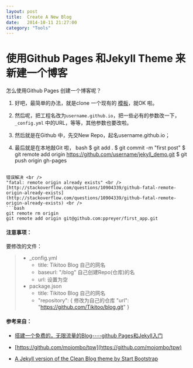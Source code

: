 ```yaml
---
layout: post
title:  Create A New Blog
date:   2014-10-11 21:27:00
category: "Tools"
---
```


使用Github Pages 和Jekyll Theme 来新建一个博客
=======

怎么使用Github Pages 创建一个博客呢？
 1. 好吧，最简单的办法，就是clone 一个现有的 [模板](https://github.com/Tikitoo/Android-Getting-Started/blob/master/Tools/Jekyll-theme.md)，就OK 啦。

 2. 然后呢，把工程名改为``username.github.io``，把一些必有的参数改一下，``_config.yml`` 中的URL，等等，其他参数也要改啦。
 3. 然后就是在Github 中，先交New Repo，起名username.github.io；
 4. 最后就是在本地敲Git 啦，
bash
$ git add .
$ git commit -m "first post"
$ git remote add origin https://github.com/username/jekyll_demo.git
$ git push origin gh-pages
```

错误解决 <br />
"fatal: remote origin already exists" <br />
[http://stackoverflow.com/questions/10904339/github-fatal-remote-origin-already-exists](http://stackoverflow.com/questions/10904339/github-fatal-remote-origin-already-exists) <br />
```bash
git remote rm origin
git remote add origin git@github.com:ppreyer/first_app.git
```

#### 注意事项：
要修改的文件：
> - _config.yml
>	- title: Tikitoo Blog  自己的网名
>	- baseurl: "/blog"	   自己创建Repo(仓库)的名
>	- url: 				   设置为空
> - package.json
>	- title: Tikitoo Blog 自己的网名
>	- "repository": {		修改为自己的仓库
>			"url": "https://github.com/Tikitoo/blog.git"
>		}

#### 参考来自：
- [搭建一个免费的，无限流量的Blog----github Pages和Jekyll入门](http://www.ruanyifeng.com/blog/2012/08/blogging_with_jekyll.html)

- [https://github.com/mojombo/tpw](https://github.com/mojombo/tpw)

- [A Jekyll version of the Clean Blog theme by Start Bootstrap](https://github.com/IronSummitMedia/startbootstrap-clean-blog-jekyll)
